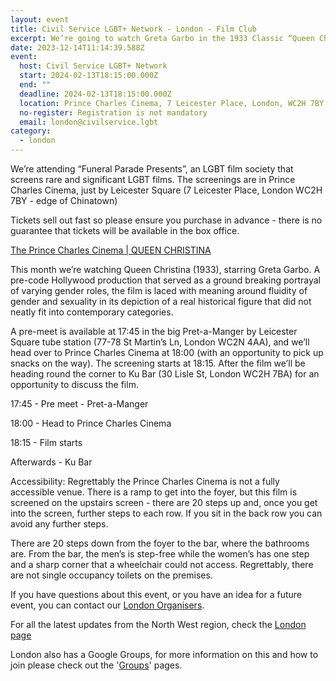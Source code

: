 ```yaml
---
layout: event
title: Civil Service LGBT+ Network - London - Film Club
excerpt: We’re going to watch Greta Garbo in the 1933 Classic “Queen Christina”.
date: 2023-12-14T11:14:39.588Z
event:
  host: Civil Service LGBT+ Network
  start: 2024-02-13T18:15:00.000Z
  end: ""
  deadline: 2024-02-13T18:15:00.000Z
  location: Prince Charles Cinema, 7 Leicester Place, London, WC2H 7BY
  no-register: Registration is not mandatory
  email: london@civilservice.lgbt
category:
  - london
---
```

We’re attending “Funeral Parade Presents”, an LGBT film society that screens rare and significant LGBT films. The screenings are in Prince Charles Cinema, just by Leicester Square (7 Leicester Place, London WC2H 7BY - edge of Chinatown)

Tickets sell out fast so please ensure you purchase in advance - there is no guarantee that tickets will be available in the box office.

[The Prince Charles Cinema | QUEEN CHRISTINA](https://princecharlescinema.com/PrinceCharlesCinema.dll/WhatsOn?f=29263546)

This month we’re watching Queen Christina (1933), starring Greta Garbo. A pre-code Hollywood production that served as a ground breaking portrayal of varying gender roles, the film is laced with meaning around fluidity of gender and sexuality in its depiction of a real historical figure that did not neatly fit into contemporary categories. 

A pre-meet is available at 17:45 in the big Pret-a-Manger by Leicester Square tube station (77-78 St Martin’s Ln, London WC2N 4AA), and we’ll head over to Prince Charles Cinema at 18:00 (with an opportunity to pick up snacks on the way). The screening starts at 18:15. After the film we’ll be heading round the corner to Ku Bar (30 Lisle St, London WC2H 7BA) for an opportunity to discuss the film.

17:45 - Pre meet - Pret-a-Manger

18:00 - Head to Prince Charles Cinema

18:15 - Film starts

Afterwards - Ku Bar

Accessibility: Regrettably the Prince Charles Cinema is not a fully accessible venue. There is a ramp to get into the foyer, but this film is screened on the upstairs screen - there are 20 steps up and, once you get into the screen, further steps to each row. If you sit in the back row you can avoid any further steps.

There are 20 steps down from the foyer to the bar, where the bathrooms are. From the bar, the men’s is step-free while the women’s has one step and a sharp corner that a wheelchair could not access. Regrettably, there are not single occupancy toilets on the premises.

If you have questions about this event, or you have an idea for a future event, you can contact our [London Organisers](<mailto: london@civilservice.lgbt>).[](mailto:northwest@civilservice.lgbt)

For all the latest updates from the North West region, check the [London page](https://www.civilservice.lgbt/topic/london)

London also has a Google Groups, for more information on this and how to join please check out the '[Groups](https://www.civilservice.lgbt/groups/)' pages.